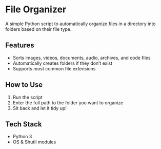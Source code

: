 # File Organizer

A simple Python script to automatically organize files in a directory into folders based on their file type.

## Features
- Sorts images, videos, documents, audio, archives, and code files
- Automatically creates folders if they don’t exist
- Supports most common file extensions

## How to Use
1. Run the script
2. Enter the full path to the folder you want to organize
3. Sit back and let it tidy up!

## Tech Stack
- Python 3
- OS & Shutil modules
